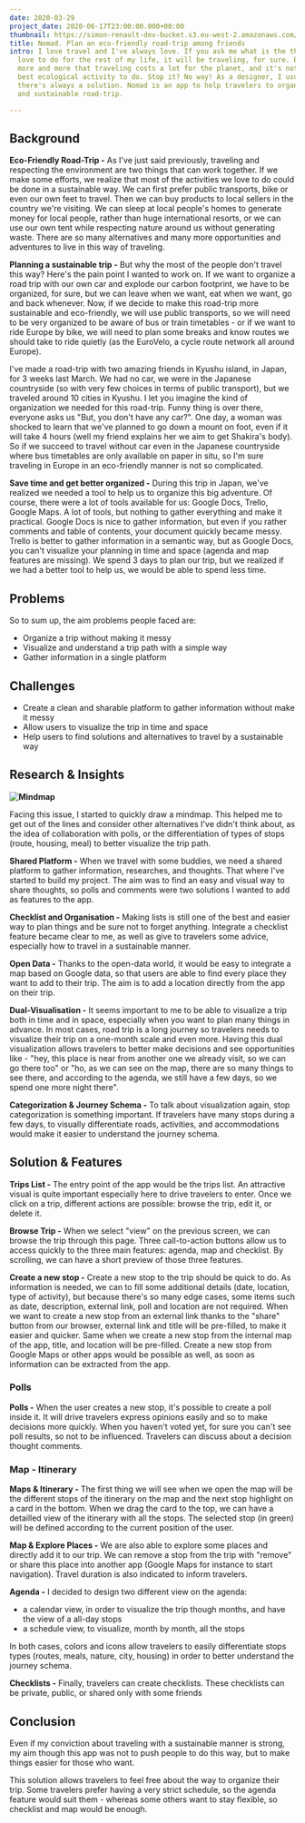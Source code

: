 ```yaml
---
date: 2020-03-29
project_date: 2020-06-17T23:00:00.000+00:00
thumbnail: https://simon-renault-dev-bucket.s3.eu-west-2.amazonaws.com/anna-portfolio/hello.png
title: Nomad. Plan an eco-friendly road-trip among friends
intro: I love travel and I've always love. If you ask me what is the thing I would
  love to do for the rest of my life, it will be traveling, for sure. But we realize
  more and more that traveling costs a lot for the planet, and it's not for sure the
  best ecological activity to do. Stop it? No way! As a designer, I usually say that
  there's always a solution. Nomad is an app to help travelers to organize an eco-friendly
  and sustainable road-trip.

---
```

## Background

**Eco-Friendly Road-Trip -** As I've just said previously, traveling and respecting the environment are two things that can work together. If we make some efforts, we realize that most of the activities we love to do could be done in a sustainable way. We can first prefer public transports, bike or even our own feet to travel. Then we can buy products to local sellers in the country we're visiting. We can sleep at local people's homes to generate money for local people, rather than huge international resorts, or we can use our own tent while respecting nature around us without generating waste. There are so many alternatives and many more opportunities and adventures to live in this way of traveling.

**Planning a sustainable trip -** But why the most of the people don't travel this way? Here's the pain point I wanted to work on. If we want to organize a road trip with our own car and explode our carbon footprint, we have to be organized, for sure, but we can leave when we want, eat when we want, go and back whenever. Now, if we decide to make this road-trip more sustainable and eco-friendly, we will use public transports, so we will need to be very organized to be aware of bus or train timetables - or if we want to ride Europe by bike, we will need to plan some breaks and know routes we should take to ride quietly (as the EuroVelo, a cycle route network all around Europe).

I've made a road-trip with two amazing friends in Kyushu island, in Japan, for 3 weeks last March. We had no car, we were in the Japanese countryside (so with very few choices in terms of public transport), but we traveled around 10 cities in Kyushu. I let you imagine the kind of organization we needed for this road-trip. Funny thing is over there, everyone asks us "But, you don't have any car?". One day, a woman was shocked to learn that we've planned to go down a mount on foot, even if it will take 4 hours (well my friend explains her we aim to get Shakira's body). So if we succeed to travel without car even in the Japanese countryside where bus timetables are only available on paper in situ, so I'm sure traveling in Europe in an eco-friendly manner is not so complicated.

**Save time and get better organized -** During this trip in Japan, we've realized we needed a tool to help us to organize this big adventure. Of course, there were a lot of tools available for us: Google Docs, Trello, Google Maps. A lot of tools, but nothing to gather everything and make it practical. Google Docs is nice to gather information, but even if you rather comments and table of contents, your document quickly became messy. Trello is better to gather information in a semantic way, but as Google Docs, you can't visualize your planning in time and space (agenda and map features are missing). We spend 3 days to plan our trip, but we realized if we had a better tool to help us, we would be able to spend less time.

## Problems

So to sum up, the aim problems people faced are:

* Organize a trip without making it messy
* Visualize and understand a trip path with a simple way
* Gather information in a single platform

## Challenges

* Create a clean and sharable platform to gather information without make it messy
* Allow users to visualize the trip in time and space
* Help users to find solutions and alternatives to travel by a sustainable way

## Research & Insights

**![Mindmap](https://simon-renault-dev-bucket.s3.eu-west-2.amazonaws.com/anna-portfolio/mindmap.png "Mindmap from Whimsical")**

Facing this issue, I started to quickly draw a mindmap. This helped me to get out of the lines and consider other alternatives I've didn't think about, as the idea of collaboration with polls, or the differentiation of types of stops (route, housing, meal) to better visualize the trip path.

**Shared Platform -** When we travel with some buddies, we need a shared platform to gather information, researches, and thoughts. That where I've started to build my project. The aim was to find an easy and visual way to share thoughts, so polls and comments were two solutions I wanted to add as features to the app.

**Checklist and Organisation -** Making lists is still one of the best and easier way to plan things and be sure not to forget anything. Integrate a checklist feature became clear to me, as well as give to travelers some advice, especially how to travel in a sustainable manner.

**Open Data -** Thanks to the open-data world, it would be easy to integrate a map based on Google data, so that users are able to find every place they want to add to their trip. The aim is to add a location directly from the app on their trip.

**Dual-Visualisation -** It seems important to me to be able to visualize a trip both in time and in space, especially when you want to plan many things in advance. In most cases, road trip is a long journey so travelers needs to visualize their trip on a one-month scale and even more. Having this dual visualization allows travelers to better make decisions and see opportunities like - "hey, this place is near from another one we already visit, so we can go there too" or "ho, as we can see on the map, there are so many things to see there, and according to the agenda, we still have a few days, so we spend one more night there".

**Categorization & Journey Schema -** To talk about visualization again, stop categorization is something important. If travelers have many stops during a few days, to visually differentiate roads, activities, and accommodations would make it easier to understand the journey schema.

## Solution & Features

**Trips List -** The entry point of the app would be the trips list. An attractive visual is quite important especially here to drive travelers to enter. Once we click on a trip, different actions are possible: browse the trip, edit it, or delete it.

**Browse Trip -** When we select "view" on the previous screen, we can browse the trip through this page. Three call-to-action buttons allow us to access quickly to the three main features: agenda, map and checklist. By scrolling, we can have a short preview of those three features.

**Create a new stop -** Create a new stop to the trip should be quick to do. As information is needed, we can to fill some additional details (date, location, type of activity), but because there's so many edge cases, some items such as date, description, external link, poll and location are not required. When we want to create a new stop from an external link thanks to the "share" button from our browser, external link and title will be pre-filled, to make it easier and quicker. Same when we create a new stop from the internal map of the app, title, and location will be pre-filled. Create a new stop from Google Maps or other apps would be possible as well, as soon as information can be extracted from the app.

### Polls

**Polls -** When the user creates a new stop, it's possible to create a poll inside it. It will drive travelers express opinions easily and so to make decisions more quickly. When you haven't voted yet, for sure you can't see poll results, so not to be influenced. Travelers can discuss about a decision thought comments.

### Map - Itinerary

**Maps & Itinerary -** The first thing we will see when we open the map will be the different stops of the itinerary on the map and the next stop highlight on a card in the bottom. When we drag the card to the top, we can have a detailled view of the itinerary with all the stops. The selected stop (in green) will be defined according to the current position of the user.

**Map & Explore Places -** We are also able to explore some places and directly add it to our trip. We can remove a stop from the trip with "remove" or share this place into another app (Google Maps for instance to start navigation). Travel duration is also indicated to inform travelers.

**Agenda -** I decided to design two different view on the agenda:

* a calendar view, in order to visualize the trip though months, and have the view of a all-day stops
* a schedule view, to visualize, month by month, all the stops

In both cases, colors and icons allow travelers to easily differentiate stops types (routes, meals, nature, city, housing) in order to better understand the journey schema.

**Checklists -** Finally, travelers can create checklists. These checklists can be private, public, or shared only with some friends

## Conclusion

Even if my conviction about traveling with a sustainable manner is strong, my aim though this app was not to push people to do this way, but to make things easier for those who want.

This solution allows travelers to feel free about the way to organize their trip. Some travelers prefer having a very strict schedule, so the agenda feature would suit them - whereas some others want to stay flexible, so checklist and map would be enough.